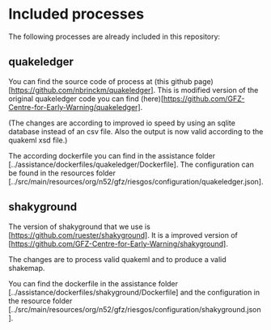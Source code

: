 # Included processes

The following processes are already included in this repository:

## quakeledger

You can find the source code of process at 
(this github page)[https://github.com/nbrinckm/quakeledger].
This is modified version of the original quakeledger code
you can find (here)[https://github.com/GFZ-Centre-for-Early-Warning/quakeledger].

(The changes are according to improved io speed by using an sqlite database
instead of an csv file. Also the output is now valid according
to the quakeml xsd file.)

The according dockerfile you can find in the assistance folder
[../assistance/dockerfiles/quakeledger/Dockerfile].
The configuration can be found in the resources folder 
[../src/main/resources/org/n52/gfz/riesgos/configuration/quakeledger.json].
 
## shakyground

The version of shakyground that we use is
[https://github.com/ruester/shakyground].
It is a improved version of
[https://github.com/GFZ-Centre-for-Early-Warning/shakyground].

The changes are to process valid quakeml and to produce a valid shakemap.

You can find the dockerfile in the assistance folder [../assistance/dockerfiles/shakyground/Dockerfile]
and the configuration in the resource folder [../src/main/resources/org/n52/gfz/riesgos/configuration/shakyground.json].

